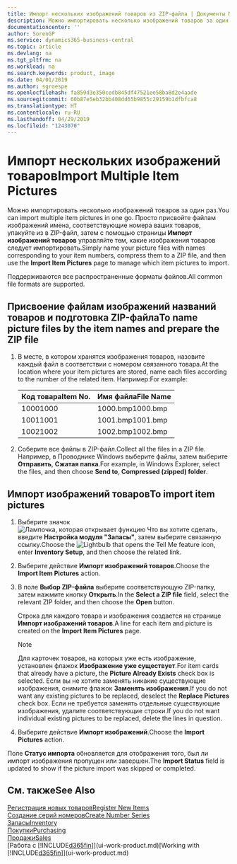 ```yaml
---
title: Импорт нескольких изображений товаров из ZIP-файла | Документы Майкрософт
description: Можно импортировать несколько изображений товаров за один раз. Просто присвойте файлам изображений имена, соответствующие номера ваших товаров, упакуйте из в ZIP-файл, затем с помощью страницы "Импорт изображений товаров" управляйте тем, какие изображения товаров следует импортировать.
documentationcenter: ''
author: SorenGP
ms.service: dynamics365-business-central
ms.topic: article
ms.devlang: na
ms.tgt_pltfrm: na
ms.workload: na
ms.search.keywords: product, image
ms.date: 04/01/2019
ms.author: sgroespe
ms.openlocfilehash: fa859d3e350cedb845df47521ee58ba8d2e4aade
ms.sourcegitcommit: 60b87e5eb32bb408dd65b9855c29159b1dfbfca8
ms.translationtype: HT
ms.contentlocale: ru-RU
ms.lasthandoff: 04/29/2019
ms.locfileid: "1243070"
---
```

# <a name="import-multiple-item-pictures"></a><span data-ttu-id="0ab6d-104">Импорт нескольких изображений товаров</span><span class="sxs-lookup"><span data-stu-id="0ab6d-104">Import Multiple Item Pictures</span></span>
<span data-ttu-id="0ab6d-105">Можно импортировать несколько изображений товаров за один раз.</span><span class="sxs-lookup"><span data-stu-id="0ab6d-105">You can import multiple item pictures in one go.</span></span> <span data-ttu-id="0ab6d-106">Просто присвойте файлам изображений имена, соответствующие номера ваших товаров, упакуйте из в ZIP-файл, затем с помощью страницы **Импорт изображений товаров** управляйте тем, какие изображения товаров следует импортировать.</span><span class="sxs-lookup"><span data-stu-id="0ab6d-106">Simply name your picture files with names corresponding to your item numbers, compress them to a ZIP file, and then use the **Import Item Pictures** page to manage which item pictures to import.</span></span>

<span data-ttu-id="0ab6d-107">Поддерживаются все распространенные форматы файлов.</span><span class="sxs-lookup"><span data-stu-id="0ab6d-107">All common file formats are supported.</span></span>

## <a name="to-name-picture-files-by-the-item-names-and-prepare-the-zip-file"></a><span data-ttu-id="0ab6d-108">Присвоение файлам изображений названий товаров и подготовка ZIP-файла</span><span class="sxs-lookup"><span data-stu-id="0ab6d-108">To name picture files by the item names and prepare the ZIP file</span></span>
1. <span data-ttu-id="0ab6d-109">В месте, в котором хранятся изображения товаров, назовите каждый файл в соответствии с номером связанного товара.</span><span class="sxs-lookup"><span data-stu-id="0ab6d-109">At the location where your item pictures are stored, name each files according to the number of the related item.</span></span> <span data-ttu-id="0ab6d-110">Например:</span><span class="sxs-lookup"><span data-stu-id="0ab6d-110">For example:</span></span>

    |<span data-ttu-id="0ab6d-111">Код товара</span><span class="sxs-lookup"><span data-stu-id="0ab6d-111">Item No.</span></span>|<span data-ttu-id="0ab6d-112">Имя файла</span><span class="sxs-lookup"><span data-stu-id="0ab6d-112">File Name</span></span>|
    |-|-|
    |<span data-ttu-id="0ab6d-113">1000</span><span class="sxs-lookup"><span data-stu-id="0ab6d-113">1000</span></span>|<span data-ttu-id="0ab6d-114">1000.bmp</span><span class="sxs-lookup"><span data-stu-id="0ab6d-114">1000.bmp</span></span>|
    |<span data-ttu-id="0ab6d-115">1001</span><span class="sxs-lookup"><span data-stu-id="0ab6d-115">1001</span></span>|<span data-ttu-id="0ab6d-116">1001.bmp</span><span class="sxs-lookup"><span data-stu-id="0ab6d-116">1001.bmp</span></span>|
    |<span data-ttu-id="0ab6d-117">1002</span><span class="sxs-lookup"><span data-stu-id="0ab6d-117">1002</span></span>|<span data-ttu-id="0ab6d-118">1002.bmp</span><span class="sxs-lookup"><span data-stu-id="0ab6d-118">1002.bmp</span></span>|

2. <span data-ttu-id="0ab6d-119">Соберите все файлы в ZIP-файл.</span><span class="sxs-lookup"><span data-stu-id="0ab6d-119">Collect all the files in a ZIP file.</span></span> <span data-ttu-id="0ab6d-120">Например, в Проводнике Windows выберите файлы, затем выберите **Отправить**, **Сжатая папка**.</span><span class="sxs-lookup"><span data-stu-id="0ab6d-120">For example, in Windows Explorer, select the files, and then choose **Send to**, **Compressed (zipped) folder**.</span></span>     

## <a name="to-import-item-pictures"></a><span data-ttu-id="0ab6d-121">Импорт изображений товаров</span><span class="sxs-lookup"><span data-stu-id="0ab6d-121">To import item pictures</span></span>
1. <span data-ttu-id="0ab6d-122">Выберите значок ![Лампочка, которая открывает функцию Что вы хотите сделать](media/ui-search/search_small.png "Что вы хотите сделать"), введите **Настройка модуля "Запасы"**, затем выберите связанную ссылку.</span><span class="sxs-lookup"><span data-stu-id="0ab6d-122">Choose the ![Lightbulb that opens the Tell Me feature](media/ui-search/search_small.png "Tell me what you want to do") icon, enter **Inventory Setup**, and then choose the related link.</span></span>
2. <span data-ttu-id="0ab6d-123">Выберите действие **Импорт изображений товаров**.</span><span class="sxs-lookup"><span data-stu-id="0ab6d-123">Choose the **Import Item Pictures** action.</span></span>
3. <span data-ttu-id="0ab6d-124">В поле **Выбор ZIP-файла** выберите соответствующую ZIP-папку, затем нажмите кнопку **Открыть**.</span><span class="sxs-lookup"><span data-stu-id="0ab6d-124">In the **Select a ZIP file** field, select the relevant ZIP folder, and then choose the **Open** button.</span></span>

    <span data-ttu-id="0ab6d-125">Строка для каждого товара и изображения создается на странице **Импорт изображений товаров**.</span><span class="sxs-lookup"><span data-stu-id="0ab6d-125">A line for each item and picture is created on the **Import Item Pictures** page.</span></span>

    > [!NOTE]
    > <span data-ttu-id="0ab6d-126">Для карточек товаров, на которых уже есть изображение, установлен флажок **Изображение уже существует**.</span><span class="sxs-lookup"><span data-stu-id="0ab6d-126">For item cards that already have a picture, the **Picture Already Exists** check box is selected.</span></span> <span data-ttu-id="0ab6d-127">Если вы не хотите заменять никакие существующие изображения, снимите флажок **Заменять изображения**.</span><span class="sxs-lookup"><span data-stu-id="0ab6d-127">If you do not want any existing pictures to be replaced, deselect the **Replace Pictures** check box.</span></span> <span data-ttu-id="0ab6d-128">Если не требуется заменять отдельные существующие изображения, удалите соответствующие строки.</span><span class="sxs-lookup"><span data-stu-id="0ab6d-128">If you do not want individual existing pictures to be replaced, delete the lines in question.</span></span>

3. <span data-ttu-id="0ab6d-129">Выберите действие **Импорт изображений**.</span><span class="sxs-lookup"><span data-stu-id="0ab6d-129">Choose the **Import Pictures** action.</span></span>

<span data-ttu-id="0ab6d-130">Поле **Статус импорта** обновляется для отображения того, был ли импорт изображения пропущен или завершен.</span><span class="sxs-lookup"><span data-stu-id="0ab6d-130">The **Import Status** field is updated to show if the picture import was skipped or completed.</span></span>       

## <a name="see-also"></a><span data-ttu-id="0ab6d-131">См. также</span><span class="sxs-lookup"><span data-stu-id="0ab6d-131">See Also</span></span>
[<span data-ttu-id="0ab6d-132">Регистрация новых товаров</span><span class="sxs-lookup"><span data-stu-id="0ab6d-132">Register New Items</span></span>](inventory-how-register-new-items.md)  
[<span data-ttu-id="0ab6d-133">Создание серий номеров</span><span class="sxs-lookup"><span data-stu-id="0ab6d-133">Create Number Series</span></span>](ui-create-number-series.md)  
[<span data-ttu-id="0ab6d-134">Запасы</span><span class="sxs-lookup"><span data-stu-id="0ab6d-134">Inventory</span></span>](inventory-manage-inventory.md)  
[<span data-ttu-id="0ab6d-135">Покупки</span><span class="sxs-lookup"><span data-stu-id="0ab6d-135">Purchasing</span></span>](purchasing-manage-purchasing.md)  
[<span data-ttu-id="0ab6d-136">Продажи</span><span class="sxs-lookup"><span data-stu-id="0ab6d-136">Sales</span></span>](sales-manage-sales.md)  
<span data-ttu-id="0ab6d-137">[Работа с [!INCLUDE[d365fin](includes/d365fin_md.md)]](ui-work-product.md)</span><span class="sxs-lookup"><span data-stu-id="0ab6d-137">[Working with [!INCLUDE[d365fin](includes/d365fin_md.md)]](ui-work-product.md)</span></span>
